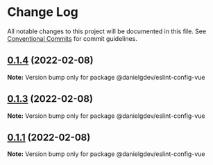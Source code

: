 # Change Log

All notable changes to this project will be documented in this file.
See [Conventional Commits](https://conventionalcommits.org) for commit guidelines.

## [0.1.4](https://github.com/danielgdev/eslint-config/compare/v0.1.3...v0.1.4) (2022-02-08)

**Note:** Version bump only for package @danielgdev/eslint-config-vue





## [0.1.3](https://github.com/danielgdev/eslint-config/compare/v0.1.1...v0.1.3) (2022-02-08)

**Note:** Version bump only for package @danielgdev/eslint-config-vue





## [0.1.1](https://github.com/danielgdev/eslint-config/compare/v0.16.0...v0.1.1) (2022-02-08)

**Note:** Version bump only for package @danielgdev/eslint-config-vue
